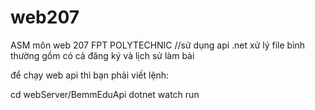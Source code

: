 # web207
ASM môn web 207 FPT POLYTECHNIC
//sử dụng api .net xử lý file bình thường 
gồm có cả đăng ký và lịch sử làm bài 

để chạy web api thì bạn phải viết lệnh:
 
cd webServer/BemmEduApi 
dotnet watch run 

